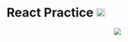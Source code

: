 # React Practice <img src="https://media.giphy.com/media/RJzm826vu7WbJvBtxX/giphy.gif" height=20 width=20/>

  <div align="center">
     <img src="https://github.com/Yariz-IT/FreelancePortfolio-React/blob/main/short.gif"/>
  </div>  
  
   <br/>
  <br/>

